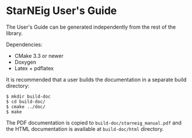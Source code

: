 # StarNEig User's Guide

The User's Guide can be generated independently from the rest of the library.

Dependencies:

 - CMake 3.3 or newer
 - Doxygen
 - Latex + pdflatex

It is recommended that a user builds the documentation in a separate build
directory:
```
$ mkdir build-doc
$ cd build-doc/
$ cmake ../doc/
$ make
```

The PDF documentation is copied to `build-doc/starneig_manual.pdf` and the HTML
documentation is available at `build-doc/html` directory.
